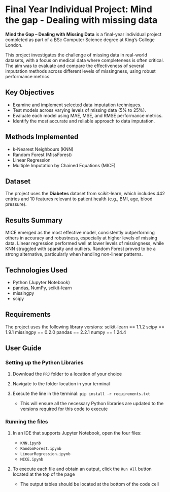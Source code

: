 # Final Year Individual Project: Mind the gap - Dealing with missing data

**Mind the Gap – Dealing with Missing Data** is a final-year individual project completed as part of a BSc Computer Science degree at King’s College London.

This project investigates the challenge of missing data in real-world datasets, with a focus on medical data where completeness is often critical. The aim was to evaluate and compare the effectiveness of several imputation methods across different levels of missingness, using robust performance metrics.

## Key Objectives

- Examine and implement selected data imputation techniques.
- Test models across varying levels of missing data (5% to 25%).
- Evaluate each model using MAE, MSE, and RMSE performance metrics.
- Identify the most accurate and reliable approach to data imputation.

## Methods Implemented

- k-Nearest Neighbours (KNN)
- Random Forest (MissForest)
- Linear Regression
- Multiple Imputation by Chained Equations (MICE)

## Dataset

The project uses the **Diabetes** dataset from scikit-learn, which includes 442 entries and 10 features relevant to patient health (e.g., BMI, age, blood pressure).

## Results Summary

MICE emerged as the most effective model, consistently outperforming others in accuracy and robustness, especially at higher levels of missing data. Linear regression performed well at lower levels of missingness, while KNN struggled with sparsity and outliers. Random Forest proved to be a strong alternative, particularly when handling non-linear patterns.

## Technologies Used

- Python (Jupyter Notebook)
- pandas, NumPy, scikit-learn
- missingpy
- scipy

## Requirements

The project uses the following library versions:
scikit-learn == 1.1.2
scipy == 1.9.1
missingpy == 0.2.0
pandas == 2.2.1
numpy == 1.24.4

## User Guide

### Setting up the Python Libraries

1. Download the `PRJ` folder to a location of your choice

2. Navigate to the folder location in your terminal

3. Execute the line in the terminal: `pip install -r requirements.txt`
    - This will ensure all the necessary Python libraries are updated to the versions required for this code to execute

### Running the files

1. In an IDE that supports Jupyter Notebook, open the four files:
    - `KNN.ipynb`
    - `RandomForest.ipynb`
    - `LinearRegression.ipynb`
    - `MICE.ipynb`

2. To execute each file and obtain an output, click the `Run All` button located at the top of the page
    - The output tables should be located at the bottom of the code cell
